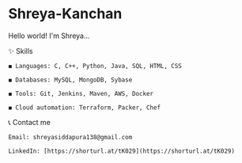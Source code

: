 # Shreya-Kanchan
Hello world! I'm Shreya...


✨ Skills

    ◼ Languages: C, C++, Python, Java, SQL, HTML, CSS

    ◼ Databases: MySQL, MongoDB, Sybase

    ◼ Tools: Git, Jenkins, Maven, AWS, Docker

    ◼ Cloud automation: Terraform, Packer, Chef



📞 Contact me

    Email: shreyasiddapura138@gmail.com

    LinkedIn: [https://shorturl.at/tK029](https://shorturl.at/tK029)
    





 


